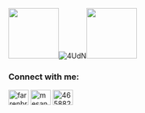   
<img height="100" height="100" src="https://upload.wikimedia.org/wikipedia/commons/8/85/Black_300.jpg">![4UdN](https://user-images.githubusercontent.com/41688158/156873952-c9701fc6-9530-48b5-96b6-dde13f603807.gif)<img height="100" height="100" src="https://upload.wikimedia.org/wikipedia/commons/8/85/Black_300.jpg">

<h3 align="left">Connect with me:</h3>
<p align="left">
<a href="https://instagram.com/farrenbrat" target="blank"><img align="center" src="https://raw.githubusercontent.com/rahuldkjain/github-profile-readme-generator/master/src/images/icons/Social/instagram.svg" alt="farrenbrat" height="30" width="40" /></a>
<a href="https://linkedin.com/in/https://www.linkedin.com/in/mesandra/" target="blank"><img align="center" src="https://raw.githubusercontent.com/rahuldkjain/github-profile-readme-generator/master/src/images/icons/Social/linked-in-alt.svg" alt="mesandra/" height="30" width="40" /></a>
<a href="https://discord.gg/465882712755011594" target="blank"><img align="center" src="https://raw.githubusercontent.com/rahuldkjain/github-profile-readme-generator/master/src/images/icons/Social/discord.svg" alt="465882712755011594" height="30" width="40" /></a>







